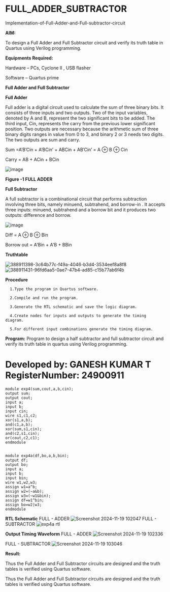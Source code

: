 # FULL_ADDER_SUBTRACTOR

Implementation-of-Full-Adder-and-Full-subtractor-circuit

**AIM:**

To design a Full Adder and Full Subtractor circuit and verify its truth table in Quartus using Verilog programming.

**Equipments Required:**

Hardware – PCs, Cyclone II , USB flasher

Software – Quartus prime

**Full Adder and Full Subtractor**

**Full Adder**

Full adder is a digital circuit used to calculate the sum of three binary bits. It consists of three inputs and two outputs. Two of the input variables, denoted by A and B, represent the two significant bits to be added. The third input, Cin, represents the carry from the previous lower significant position. Two outputs are necessary because the arithmetic sum of three binary digits ranges in value from 0 to 3, and binary 2 or 3 needs two digits. The two outputs are sum and carry.

Sum =A’B’Cin + A’BCin’ + ABCin + AB’Cin’ = A ⊕ B ⊕ Cin 

Carry = AB + ACin + BCin

![image](https://github.com/naavaneetha/FULL_ADDER_SUBTRACTOR/assets/154305477/0f30ba51-5ffb-4198-845f-18e054f675e7)

**Figure -1 FULL ADDER**

**Full Subtractor**

A full subtractor is a combinational circuit that performs subtraction involving three bits, namely minuend, subtrahend, and borrow-in . It accepts three inputs: minuend, subtrahend and a borrow bit and it produces two outputs: difference and borrow.

![image](https://github.com/naavaneetha/FULL_ADDER_SUBTRACTOR/assets/154305477/02b24f51-ab51-4304-9ad6-7b81ffc1ead5)

Diff = A ⊕ B ⊕ Bin 

Borrow out = A'Bin + A'B + BBin

**Truthtable**


![388911398-3c64b77c-f49a-4046-b3d4-3534eef8a8f8](https://github.com/user-attachments/assets/a6bd7fb6-77a4-4ba7-bf66-c329e2d70546)
![388911431-96fd6aa5-0ae7-47b4-ad85-c15b77ab6f4b](https://github.com/user-attachments/assets/a94c05f1-adb4-4858-8ca6-e9bf6eede636)

**Procedure**

      1.Type the program in Quartus software.
        
      2.Compile and run the program.
        
      3.Generate the RTL schematic and save the logic diagram.
        
      4.Create nodes for inputs and outputs to generate the timing diagram.
        
      5.For different input combinations generate the timing diagram.

**Program:**
Program to design a half subtractor and full subtractor circuit and verify its truth table in quartus using Verilog programming. 
# Developed by: GANESH KUMAR T       RegisterNumber: 24900911
    module exp4(sum,cout,a,b,cin);
    output sum;
    output cout;
    input a;
    input b;
    input cin;
    wire s1,c1,c2;
    xor(s1,a,b);
    and(c1,a,b);
    xor(sum,s1,cin);
    and(c2,s1,cin);
    or(cout,c2,c1);
    endmodule


    module exp4a(df,bo,a,b,bin);
    output df;
    output bo;
    input a;
    input b;
    input bin;
    wire w1,w2,w3;
    assign w1=a^b;
    assign w2=(~a&b);
    assign w3=(~w1&bin);
    assign df=w1^bin;
    assign bo=w2|w3;
    endmodule


**RTL Schematic**
FULL - ADDER
![Screenshot 2024-11-19 102047](https://github.com/user-attachments/assets/15732982-7c94-4373-808a-cbb2d5d81b11)
FULL - SUBTRACTOR
![exp4a rtl](https://github.com/user-attachments/assets/46a060a0-7cf4-4691-801e-573e8ea6e5fc)


**Output Timing Waveform**
FULL - ADDER
![Screenshot 2024-11-19 102336](https://github.com/user-attachments/assets/eabc3f9a-246e-43ff-a16e-d91cdd710768)

FULL - SUBTRACTOR
![Screenshot 2024-11-19 103046](https://github.com/user-attachments/assets/82bbb205-f8a1-4c0f-82ba-b90fa7d290b0)


**Result:**

Thus the Full Adder and Full Subtractor circuits are designed and the truth tables is verified using Quartus software.



Thus the Full Adder and Full Subtractor circuits are designed and the truth tables is verified using Quartus software.



